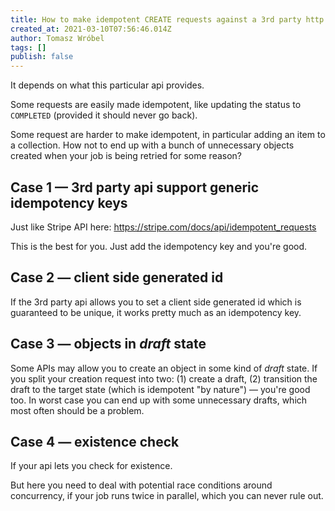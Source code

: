```yaml
---
title: How to make idempotent CREATE requests against a 3rd party http api
created_at: 2021-03-10T07:56:46.014Z
author: Tomasz Wróbel
tags: []
publish: false
---
```


It depends on what this particular api provides.

Some requests are easily made idempotent, like updating the status to `COMPLETED` (provided it should never go back).

Some request are harder to make idempotent, in particular adding an item to a collection. How not to end up with a bunch of unnecessary objects created when your job is being retried for some reason?

## Case 1 — 3rd party api support generic idempotency keys

Just like Stripe API here: https://stripe.com/docs/api/idempotent_requests

This is the best for you. Just add the idempotency key and you're good.

## Case 2 — client side generated id

If the 3rd party api allows you to set a client side generated id which is guaranteed to be unique, it works pretty much as an idempotency key.

## Case 3 — objects in _draft_ state

Some APIs may allow you to create an object in some kind of _draft_ state. If you split your creation request into two: (1) create a draft, (2) transition the draft to the target state (which is idempotent "by nature") — you're good too. In worst case you can end up with some unnecessary drafts, which most often should be a problem.

<!-- TODO: if api does does not support drafts, can some other attribute be abused for it? or some other api functionality? -->

## Case 4 — existence check

If your api lets you check for existence.

But here you need to deal with potential race conditions around concurrency, if your job runs twice in parallel, which you can never rule out.

<!-- TODO: how to mitigate race conditions -->


<!-- TODO: discerning response created vs was-already-there -->
